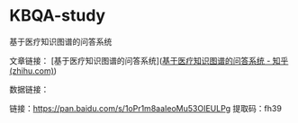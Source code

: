 # KBQA-study
基于医疗知识图谱的问答系统

文章链接：
[基于医疗知识图谱的问答系统]([基于医疗知识图谱的问答系统 - 知乎 (zhihu.com)](https://zhuanlan.zhihu.com/p/379202949))

数据链接：

链接：https://pan.baidu.com/s/1oPr1m8aaIeoMu53OIEULPg 
提取码：fh39 
